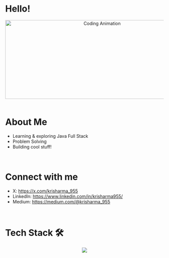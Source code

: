 # Hello!

<div align="center">
<img height="250" width="600" alt="Coding Animation" align="center" src="https://camo.githubusercontent.com/908839a051067c7150f1a49062b26dd72d0733b966b3922d4152c72f620efe92/68747470733a2f2f6d65646961342e67697068792e636f6d2f6d656469612f76312e59326c6b505463354d4749334e6a45786257643562335233596e6b304d6e4679656a4e3563577075655452334e33566a4d7a5630597a59314e7a6734656d68355a6d74354d435a6c634431324d563970626e526c636d35686246396e61575a66596e6c666157516d593351395a772f5773365435504e37774876336359387879382f67697068792e676966">
</div>

</br>

# About Me 
- Learning & exploring Java Full Stack 
- Problem Solving  
- Building cool stuff!
</br>

# Connect with me
- X: https://x.com/krisharma_955  
- LinkedIn: https://www.linkedin.com/in/krisharma955/
- Medium: https://medium.com/@krisharma_955

</br>

# Tech Stack 🛠  

<div align="center">
  <a href="https://skillicons.dev">
    <img src="https://skillicons.dev/icons?i=java,spring,mongodb,html,css,js,mysql,postgres,git&theme=dark&perline=3" />
  </a>
</div>
